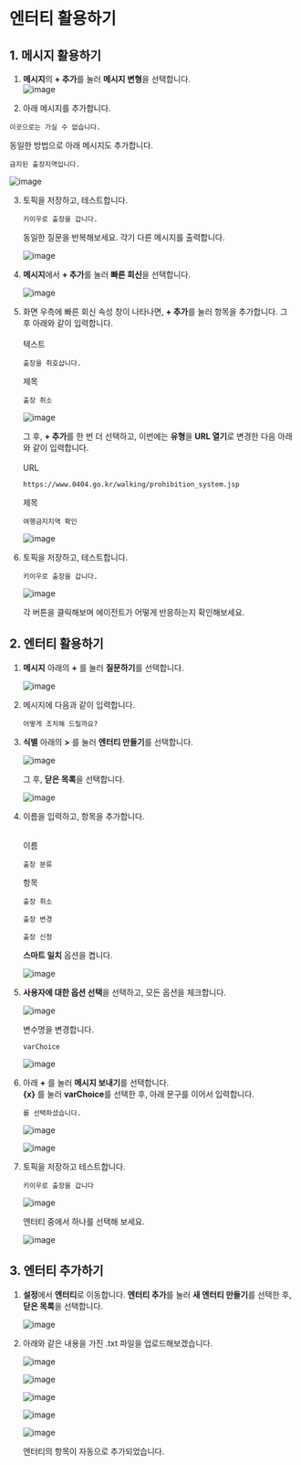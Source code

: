 # 엔터티 활용하기

## 1. 메시지 활용하기

1. **메시지**의 **+ 추가**를 눌러 **메시지 변형**을 선택합니다. </br>
   ![image](https://github.com/user-attachments/assets/46a9493e-324a-4034-b2e9-2a16471cd4e5)


2. 아래 메시지를 추가합니다.
```
이곳으로는 가실 수 없습니다.
```
   동일한 방법으로 아래 메시지도 추가합니다.

```
금지된 출장지역입니다.
```

![image](https://github.com/user-attachments/assets/a0861aaa-44c5-486f-b384-ca10f92dacc9)

3. 토픽을 저장하고, 테스트합니다.

   ```
   키이우로 출장을 갑니다.
   ```

   동일한 질문을 반복해보세요. 각기 다른 메시지를 출력합니다.

   ![image](https://github.com/user-attachments/assets/81f03b87-5b18-4351-b40e-f8f4516a8b8a)

4. **메시지**에서 **+ 추가**를 눌러 **빠른 회신**을 선택합니다.
   
   ![image](https://github.com/user-attachments/assets/169bbf96-5039-4447-9192-8d566ba92345)

6. 화면 우측에 빠른 회신 속성 창이 나타나면, **+ 추가**를 눌러 항목을 추가합니다. 그 후 아래와 같이 입력합니다.</br></br>
   텍스트
   ```
   출장을 취호삽니다.
   ```
   제목
   ```
   출장 취소
   ```
   ![image](https://github.com/user-attachments/assets/21a8237a-90a3-41d9-9dcc-6c36aab418fa)

   그 후, **+ 추가**를 한 번 더 선택하고, 이번에는 **유형**을 **URL 열기**로 변경한 다음 아래와 같이 입력합니다.</br></br>
   URL
   ```
   https://www.0404.go.kr/walking/prohibition_system.jsp
   ```
   제목
   ```
   여행금지지역 확인
   ```
   
   ![image](https://github.com/user-attachments/assets/d15c69c9-4136-420b-bf78-b71392e33e0c)

8. 토픽을 저장하고, 테스트합니다.
   ```
   키이우로 출장을 갑니다.
   ```
   ![image](https://github.com/user-attachments/assets/7fe7a4fe-4193-4bec-8767-51c51fcae58f)

   각 버튼을 클릭해보며 에이전트가 어떻게 반응하는지 확인해보세요.


## 2. 엔터티 활용하기


1. **메시지** 아래의 **+** 를 눌러 **질문하기**를 선택합니다.

   ![image](https://github.com/user-attachments/assets/ddb59a02-bfd8-49f8-8f3b-24b8e0398d97)

2. 메시지에 다음과 같이 입력합니다.
   ```
   어떻게 조치해 드릴까요?
   ```

3. **식별** 아래의 **>** 를 눌러 **엔터티 만들기**를 선택합니다.

   ![image](https://github.com/user-attachments/assets/de6f43ad-d011-42a7-9136-02ae12f435e7)

   그 후, **닫은 목록**을 선택합니다.
   
   ![image](https://github.com/user-attachments/assets/91cd2998-178f-4ebe-b821-8f9732492ce3)


4. 이름을 입력하고, 항목을 추가합니다.</br></br>

   이름
   ```
   출장 분류
   ```

   항목
   ```
   출장 취소
   ```
   ```
   출장 변경
   ```
   ```
   출장 신청
   ```

   **스마트 일치** 옵션을 켭니다.

   ![image](https://github.com/user-attachments/assets/0dbb95d6-203b-4b98-adf4-448b2418167a)


5. **사용자에 대한 옵션 선택**을 선택하고, 모든 옵션을 체크합니다.

   ![image](https://github.com/user-attachments/assets/13d5c2da-78a3-4cfe-a208-1f852827b066)

   변수명을 변경합니다.
   ```
   varChoice
   ```
   
   ![image](https://github.com/user-attachments/assets/823c703d-2028-453c-b37b-3bd9b203911c)

6. 아래 **+** 를 눌러 **메시지 보내기**를 선택합니다. </br>
   **{x}** 를 눌러 **varChoice**를 선택한 후, 아래 문구를 이어서 입력합니다.
   ```
   를 선택하셨습니다.
   ```

   ![image](https://github.com/user-attachments/assets/7a6c416c-73b6-4d98-b96b-d412372091f9)

   ![image](https://github.com/user-attachments/assets/b3c6550f-9344-4c82-b1af-e40fa3ade32a)

7. 토픽을 저장하고 테스트합니다.
   ```
   키이우로 출장을 갑니다
   ```

   ![image](https://github.com/user-attachments/assets/cc6e5755-34f2-4e52-b2c5-15678c40bf58)

   엔터티 중에서 하나를 선택해 보세요.

   ![image](https://github.com/user-attachments/assets/3a054833-e4c7-4a48-9657-aebaacc5ef87)



## 3. 엔터티 추가하기

1. **설정**에서 **엔터티**로 이동합니다.
   **엔터티 추가**를 눌러 **새 엔터티 만들기**를 선택한 후, **닫은 목록**을 선택합니다.
   
   ![image](https://github.com/user-attachments/assets/a0510e1d-f5b9-4d44-9270-045df963118d)

2. 아래와 같은 내용을 가진 .txt 파일을 업로드해보겠습니다.

   ![image](https://github.com/user-attachments/assets/9b52af23-9c99-4667-b49b-ab5bb5fdb9b7)

   ![image](https://github.com/user-attachments/assets/15b857d9-390a-42e1-88ef-7f33f946e993)

   ![image](https://github.com/user-attachments/assets/360ab99a-d48f-4127-b848-ccfe04feaab5)

   ![image](https://github.com/user-attachments/assets/1e4ac68e-af82-4f45-ac97-aba71e89923a)

   ![image](https://github.com/user-attachments/assets/2a675432-2fce-4f6e-a8e7-7bef48f22143)

   엔터티의 항목이 자동으로 추가되었습니다.

